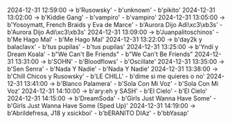 2024-12-31 12:59:00 -> b'Rusowsky' - b'unknown' - b'pikito'
2024-12-31 13:02:00 -> b'Kiddie Gang' - b'vampiro' - b'vampiro'
2024-12-31 13:05:00 -> b'Yosoymatt, French Braids y Eva de Marce' - b'Aurora Dijo Adi\xc3\xb3s' - b'Aurora Dijo Adi\xc3\xb3s'
2024-12-31 13:09:00 -> b'Juanpalitoschinos' - b'Me Hago Mal' - b'Me Hago Mal'
2024-12-31 13:22:00 -> b'day2k y balaclavx' - b'tus pupilas' - b'tus pupilas'
2024-12-31 13:25:00 -> b'Yndi y Dream Koala' - b"We Can't Be Friends" - b"We Can't Be Friends"
2024-12-31 13:31:00 -> b'SOHN' - b'Bloodflows' - b'Oscillate'
2024-12-31 13:35:00 -> b'Sen Senra' - b'Nada Y Nadie' - b'Nada Y Nadie'
2024-12-31 13:38:00 -> b'Chill Chicos y Rusowsky' - b'LE CHILL' - b'dime si me quieres o no'
2024-12-31 13:41:00 -> b'Blanco Palamera' - b'Sola Con Mi Voz' - b'Sola Con Mi Voz'
2024-12-31 14:10:00 -> b'ary:eh y SASH' - b'El Cielo' - b'El Cielo'
2024-12-31 14:15:00 -> b'DreamSoda' - b'Girls Just Wanna Have Some' - b'Girls Just Wanna Have Some (Sped Up)'
2024-12-31 14:19:00 -> b'Abrildefresa, J18 y xsickboi' - b'bERANITO DIAz' - b'bbYasap'
